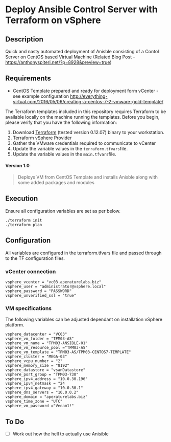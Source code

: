 # Deploy Ansible Control Server with Terraform on vSphere 

## Description
Quick and nasty automated deployment of Anisble consisting of a Contol Server on CentOS based Virtual Machine
(Related Blog Post - https://anthonyspiteri.net/?p=8928&preview=true)

## Requirements
 - CentOS Template prepared and ready for deployment form vCenter - see example configuration http://everything-virtual.com/2016/05/06/creating-a-centos-7-2-vmware-gold-template/
 
The Terraform templates included in this repository requires Terraform to be available locally on the machine running the templates.  Before you begin, please verify that you have the following information:

1. Download [Terraform](https://releases.hashicorp.com/terraform/) (tested version 0.12.07) binary to your workstation.
2. Terraform vSphere Provider
3. Gather the VMware credentials required to communicate to vCenter
4. Update the variable values in the `terraform.tfvars`file.
5. Update the variable values in the `main.tfvars`file.

#### Version 1.0
> Deploys VM from CentOS Template and installs Anisble along with some added packages and modules

## Execution

Ensure all configuration variables are set as per below.

    ./terraform init
    ./terraform plan
    
## Configuration
All variables are configured in the terraform.tfvars file and passed through to the TF configuration files.

### vCenter connection

    vsphere_vcenter = "vc03.aperaturelabs.biz"
    vsphere_user = "administrator@vsphere.local"
    vsphere_password = "PASSWORD"
    vsphere_unverified_ssl = "true"

### VM specifications

The following variables can be adjusted dependant on installation vSphere platform.

    vsphere_datacenter = "VC03"
    vsphere_vm_folder = "TPM03-AS"
    vsphere_vm_name = "TPM03-ANSIBLE-01"
    vsphere_vm_resource_pool ="TPM03-AS"
    vsphere_vm_template = "TPM03-AS/TPM03-CENTOS7-TEMPLATE"
    vsphere_cluster = "MEGA-03"
    vsphere_vcpu_number = "2"
    vsphere_memory_size = "8192"
    vsphere_datastore = "vsanDatastore"
    vsphere_port_group = "TPM03-730"
    vsphere_ipv4_address = "10.0.30.196"
    vsphere_ipv4_netmask = "24
    vsphere_ipv4_gateway = "10.0.30.1"
    vsphere_dns_servers = "10.0.0.2"
    vsphere_domain = "aperaturelabs.biz"
    vsphere_time_zone = "UTC"
    vsphere_vm_password ="Veeam1!"

## To Do

 - [ ] Work out how the hell to actually use Anisible
